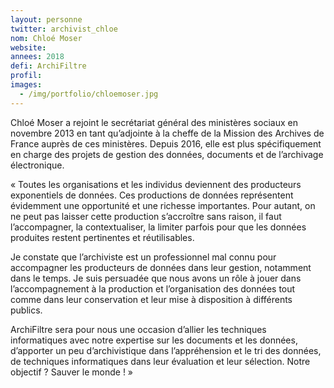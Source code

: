 ```yaml
---
layout: personne
twitter: archivist_chloe
nom: Chloé Moser
website:
annees: 2018
defi: ArchiFiltre
profil: 
images:
  - /img/portfolio/chloemoser.jpg
---
```


Chloé Moser a rejoint le secrétariat général des ministères sociaux en
novembre 2013 en tant qu’adjointe à la cheffe de la Mission des
Archives de France auprès de ces ministères. Depuis 2016, elle est
plus spécifiquement en charge des projets de gestion des données,
documents et de l’archivage électronique.

« Toutes les organisations et les individus deviennent des producteurs
exponentiels de données. Ces productions de données représentent
évidemment une opportunité et une richesse importantes. Pour autant,
on ne peut pas laisser cette production s’accroître sans raison, il
faut l’accompagner, la contextualiser, la limiter parfois pour que les
données produites restent pertinentes et réutilisables.

Je constate que l’archiviste est un professionnel mal connu pour
accompagner les producteurs de données dans leur gestion, notamment
dans le temps. Je suis persuadée que nous avons un rôle à jouer dans
l’accompagnement à la production et l’organisation des données tout
comme dans leur conservation et leur mise à disposition à différents
publics.

ArchiFiltre sera pour nous une occasion d’allier les techniques
informatiques avec notre expertise sur les documents et les données,
d’apporter un peu d’archivistique dans l’appréhension et le tri des
données, de techniques informatiques dans leur évaluation et leur
sélection. Notre objectif ? Sauver le monde ! »
